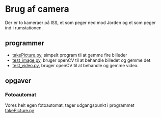 # Brug af camera

Der er to kameraer på ISS, et som peger ned mod Jorden og et som peger ind i rumstationen.

## programmer
* [takePicture.py](takePicture.py), simpelt program til at gemme fire billeder
* [test_image.py](test_image.py), bruger openCV til at behandle billedet og gemme det.
* [test_video.py](test_image.py), bruger openCV til at behandle og gemme video.



## opgaver
### Fotoautomat
Vores helt egen fotoautomat, tager udgangspunkt i programmet [takePicture.py](takePicture.py)
